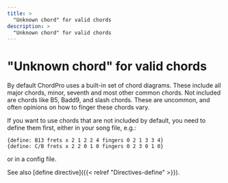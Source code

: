 ```yaml
---
title: >
  "Unknown chord" for valid chords
description: >
  "Unknown chord" for valid chords
---
```


# "Unknown chord" for valid chords

By default ChordPro uses a built-in set of chord diagrams.
These include all major chords, minor, seventh and most other common chords.
Not included are chords like B5, Badd9, and slash chords.
These are uncommon, and often opinions on how to finger these chords vary.

If you want to use chords that are not included by default,
you need to define them first, either in your song file, e.g.:

````
{define: B13 frets x 2 1 2 2 4 fingers 0 2 1 3 3 4}
{define: C/B frets x 2 2 0 1 0 fingers 0 2 3 0 1 0}
````

or in a config file.

See also [define directive]({{< relref "Directives-define" >}}).

